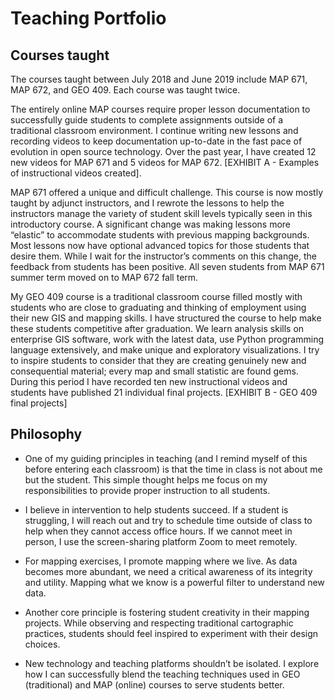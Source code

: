 # Teaching Portfolio

## Courses taught 

The courses taught between July 2018 and June 2019 include MAP 671, MAP 672, and GEO 409. Each course was taught twice.

The entirely online MAP courses require proper lesson documentation to successfully guide students to complete assignments outside of a traditional classroom environment. I continue writing new lessons and recording videos to keep documentation up-to-date in the fast pace of evolution in open source technology. Over the past year, I have created 12 new videos for MAP 671 and 5 videos for MAP 672. [EXHIBIT A - Examples of instructional videos created]. 

MAP 671 offered a unique and difficult challenge. This course is now mostly taught by adjunct instructors, and I rewrote the lessons to help the instructors manage the variety of student skill levels typically seen in this introductory course. A significant change was making lessons more “elastic” to accommodate students with previous mapping backgrounds. Most lessons now have optional advanced topics for those students that desire them. While I wait for the instructor’s comments on this change, the feedback from students has been positive. All seven students from MAP 671 summer term moved on to MAP 672 fall term.

My GEO 409 course is a traditional classroom course filled mostly with students who are close to graduating and thinking of employment using their new GIS and mapping skills. I have structured the course to help make these students competitive after graduation. We learn analysis skills on enterprise GIS software, work with the latest data, use Python programming language extensively, and make unique and exploratory visualizations. I try to inspire students to consider that they are creating genuinely new and consequential material; every map and small statistic are found gems. During this period I have recorded ten new instructional videos and students have published 21 individual final projects. [EXHIBIT B - GEO 409 final projects]

## Philosophy

* One of my guiding principles in teaching (and I remind myself of this before entering each classroom) is that the time in class is not about me but the student. This simple thought helps me focus on my responsibilities to provide proper instruction to all students.

* I believe in intervention to help students succeed. If a student is struggling, I will reach out and try to schedule time outside of class to help when they cannot access office hours. If we cannot meet in person, I use the screen-sharing platform Zoom to meet remotely. 

* For mapping exercises, I promote mapping where we live. As data becomes more abundant, we need a critical awareness of its integrity and utility. Mapping what we know is a powerful filter to understand new data.

* Another core principle is fostering student creativity in their mapping projects. While observing and respecting traditional cartographic practices, students should feel inspired to experiment with their design choices. 

* New technology and teaching platforms shouldn’t be isolated. I explore how I can successfully blend the teaching techniques used in GEO (traditional) and MAP (online) courses to serve students better.
